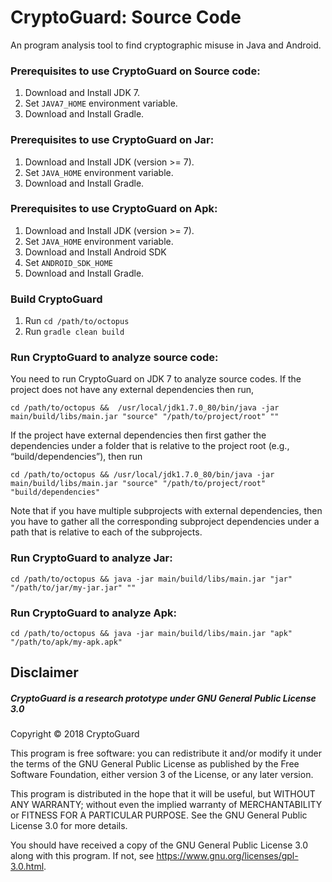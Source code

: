 # CryptoGuard: Source Code

An program analysis tool to find cryptographic misuse in Java and Android.

### Prerequisites to use CryptoGuard on Source code:

1. Download and Install JDK 7.
2. Set `JAVA7_HOME` environment variable.
3. Download and Install Gradle.

### Prerequisites to use CryptoGuard on Jar:

1. Download and Install JDK (version >= 7).
2. Set `JAVA_HOME` environment variable.
3. Download and Install Gradle.

### Prerequisites to use CryptoGuard on Apk:

1. Download and Install JDK (version >= 7).
2. Set `JAVA_HOME` environment variable.
3. Download and Install Android SDK
4. Set `ANDROID_SDK_HOME`
5. Download and Install Gradle.

### Build CryptoGuard
1. Run `cd /path/to/octopus`
2. Run `gradle clean build`

### Run CryptoGuard to analyze source code:

You need to run CryptoGuard on JDK 7 to analyze source codes. If the project does not have any external dependencies then run,
     
`cd /path/to/octopus &&  /usr/local/jdk1.7.0_80/bin/java -jar main/build/libs/main.jar "source" "/path/to/project/root" ""`

If the project have external dependencies then first gather the dependencies under a folder that is relative to the project root (e.g., “build/dependencies”), then run

`cd /path/to/octopus && /usr/local/jdk1.7.0_80/bin/java -jar main/build/libs/main.jar "source" "/path/to/project/root" "build/dependencies"`

Note that if you have multiple subprojects with external dependencies, then you have to gather all the corresponding subproject dependencies under a path that is relative to each of the subprojects.

### Run CryptoGuard to analyze Jar:

`cd /path/to/octopus && java -jar main/build/libs/main.jar "jar" "/path/to/jar/my-jar.jar" ""`

### Run CryptoGuard to analyze Apk:

`cd /path/to/octopus && java -jar main/build/libs/main.jar "apk" "/path/to/apk/my-apk.apk" `

## Disclaimer

##### CryptoGuard is a research prototype under GNU General Public License 3.0

 Copyright © 2018 CryptoGuard

 This program is free software: you can redistribute it and/or modify it under the terms of the GNU General Public License as published by the Free Software Foundation, either version 3 of the License, or any later version.
 
 This program is distributed in the hope that it will be useful, but WITHOUT ANY WARRANTY; without even the implied warranty of MERCHANTABILITY or FITNESS FOR A PARTICULAR PURPOSE.  See the GNU General Public License 3.0 for more details.
 
 You should have received a copy of the GNU General Public License 3.0 along with this program.  If not, see <https://www.gnu.org/licenses/gpl-3.0.html>.


